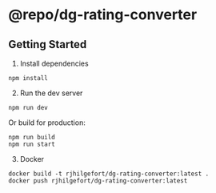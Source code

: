 # @repo/dg-rating-converter

## Getting Started

1. Install dependencies

```
npm install
```

2. Run the dev server

```
npm run dev
```

Or build for production:

```
npm run build
npm run start
```

3. Docker

```
docker build -t rjhilgefort/dg-rating-converter:latest .
docker push rjhilgefort/dg-rating-converter:latest
```
